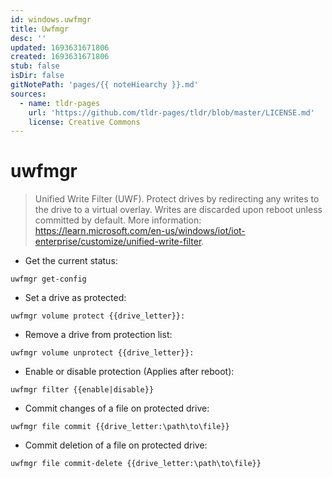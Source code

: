 ```yaml
---
id: windows.uwfmgr
title: Uwfmgr
desc: ''
updated: 1693631671806
created: 1693631671806
stub: false
isDir: false
gitNotePath: 'pages/{{ noteHiearchy }}.md'
sources:
  - name: tldr-pages
    url: 'https://github.com/tldr-pages/tldr/blob/master/LICENSE.md'
    license: Creative Commons
---
```

# uwfmgr

> Unified Write Filter (UWF).
> Protect drives by redirecting any writes to the drive to a virtual overlay. Writes are discarded upon reboot unless committed by default.
> More information: <https://learn.microsoft.com/en-us/windows/iot/iot-enterprise/customize/unified-write-filter>.

- Get the current status:

`uwfmgr get-config`

- Set a drive as protected:

`uwfmgr volume protect {{drive_letter}}:`

- Remove a drive from protection list:

`uwfmgr volume unprotect {{drive_letter}}:`

- Enable or disable protection (Applies after reboot):

`uwfmgr filter {{enable|disable}}`

- Commit changes of a file on protected drive:

`uwfmgr file commit {{drive_letter:\path\to\file}}`

- Commit deletion of a file on protected drive:

`uwfmgr file commit-delete {{drive_letter:\path\to\file}}`

